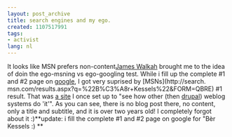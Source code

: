 ```yaml
---
layout: post_archive
title: search engines and my ego.
created: 1107517991
tags:
- activist
lang: nl
---
```

It looks like MSN prefers non-content<!--break-->[James Walkah](http://walkah.net/node/140) brought me to the idea of doin the ego-msning vs ego-googling test. While i fill up the complete #1 and #2 page on [google](http://www.google.com/search?hl=en&q=%22B%C3%A8r+Kessels%22&btnG=Search&meta=),  I got very suprised by [MSNs](http://search. msn.com/results.aspx?q=%22B%C3%A8r+Kessels%22&FORM=QBRE) #1 result. That was [a site](http://ber.buzzword.com/) I once set up to "see how other (then [drupal](http://www.drupal.org)) weblog systems do 'it'". As you can see, there is no blog post there, no content, only a title and subtitle, and it is over two years old! I completely forgot about it :)**update: i fill the complete #1 and #2 page on google for "Bèr Kessels :) **

